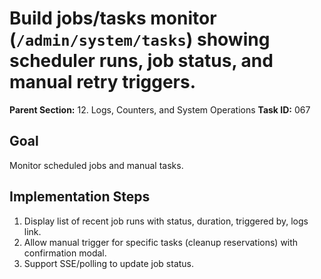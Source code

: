 # Build jobs/tasks monitor (`/admin/system/tasks`) showing scheduler runs, job status, and manual retry triggers.

**Parent Section:** 12. Logs, Counters, and System Operations
**Task ID:** 067

## Goal
Monitor scheduled jobs and manual tasks.

## Implementation Steps
1. Display list of recent job runs with status, duration, triggered by, logs link.
2. Allow manual trigger for specific tasks (cleanup reservations) with confirmation modal.
3. Support SSE/polling to update job status.
